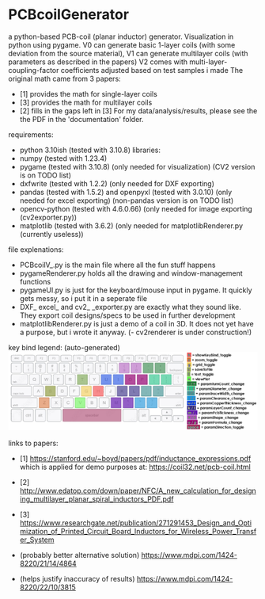# PCBcoilGenerator
a python-based PCB-coil (planar inductor) generator. Visualization in python using pygame. 
V0 can generate basic 1-layer coils (with some deviation from the source material),
V1 can generate multilayer coils (with parameters as described in the papers)
V2 comes with multi-layer-coupling-factor coefficients adjusted based on test samples i made
The original math came from 3 papers:
- [1] provides the math for single-layer coils
- [3] provides the math for multilayer coils
- [2] fills in the gaps left in [3]
For my data/analysis/results, please see the the PDF in the 'documentation' folder.

requirements:
- python 3.10ish (tested with 3.10.8)
libraries:
- numpy (tested with 1.23.4)
- pygame (tested with 3.10.8) (only needed for visualization) (CV2 version is on TODO list)
- dxfwrite (tested with 1.2.2) (only needed for DXF exporting)
- pandas (tested with 1.5.2) and openpyxl (tested with 3.0.10) (only needed for excel exporting) (non-pandas version is on TODO list)
- opencv-python (tested with 4.6.0.66) (only needed for image exporting (cv2exporter.py))
- matplotlib (tested with 3.6.2) (only needed for matplotlibRenderer.py (currently useless))

file explenations:
- PCBcoilV_.py is the main file where all the fun stuff happens
- pygameRenderer.py holds all the drawing and window-management functions
- pygameUI.py is just for the keyboard/mouse input in pygame. It quickly gets messy, so i put it in a seperate file
- DXF_ excel_ and cv2_  _exporter.py are exactly what they sound like. They export coil designs/specs to be used in further development
- matplotlibRenderer.py is just a demo of a coil in 3D. It does not yet have a purpose, but i wrote it anyway.
(- cv2renderer is under construction!)

key bind legend: (auto-generated)
![key bind legend](keyBindLegend.png)

links to papers:
- [1]  https://stanford.edu/~boyd/papers/pdf/inductance_expressions.pdf     which is applied for demo purposes at: https://coil32.net/pcb-coil.html
- [2]  http://www.edatop.com/down/paper/NFC/A_new_calculation_for_designing_multilayer_planar_spiral_inductors_PDF.pdf
- [3]  https://www.researchgate.net/publication/271291453_Design_and_Optimization_of_Printed_Circuit_Board_Inductors_for_Wireless_Power_Transfer_System

- (probably better alternative solution) https://www.mdpi.com/1424-8220/21/14/4864
- (helps justify inaccuracy of results)  https://www.mdpi.com/1424-8220/22/10/3815